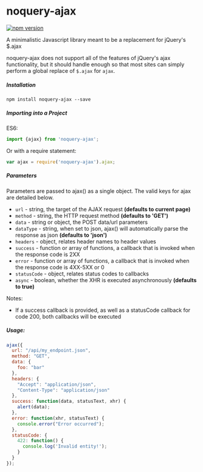 # noquery-ajax

[![npm version](https://badge.fury.io/js/noquery-ajax.svg)](https://badge.fury.io/js/noquery-ajax)

A minimalistic Javascript library meant to be a replacement for jQuery's $.ajax

noquery-ajax does not support all of the features of jQuery's ajax functionality,
but it should handle enough so that most sites can simply perform a global
replace of `$.ajax` for `ajax`.

##### Installation

    npm install noquery-ajax --save

##### Importing into a Project

ES6:

```javascript
import {ajax} from 'noquery-ajax';
```

Or with a require statement:

```javascript
var ajax = require('noquery-ajax').ajax;
```

##### Parameters

Parameters are passed to ajax() as a single object. The valid keys for ajax are
detailed below.

* `url` - string, the target of the AJAX request **(defaults to current page)**
* `method` - string, the HTTP request method **(defaults to 'GET')**
* `data` - string or object, the POST data/url parameters
* `dataType` - string, when set to json, ajax() will automatically parse the response as json **(defaults to 'json')**
* `headers` - object, relates header names to header values
* `success` - function or array of functions, a callback that is invoked when the response code is 2XX
* `error` - function or array of functions, a callback that is invoked when the response code is 4XX-5XX or 0
* `statusCode` - object, relates status codes to callbacks
* `async` - boolean, whether the XHR is executed asynchronously **(defaults to true)**

Notes:

* If a success callback is provided, as well as a statusCode callback for code
200, both callbacks will be executed

##### Usage:

```js
ajax({
  url: "/api/my_endpoint.json",
  method: "GET",
  data: {
    foo: "bar"
  },
  headers: {
    "Accept": "application/json",
    "Content-Type": "application/json"
  },
  success: function(data, statusText, xhr) {
    alert(data);
  },
  error: function(xhr, statusText) {
    console.error("Error occurred");
  },
  statusCode: {
    422: function() {
      console.log('Invalid entity!');
    }
  }
});
```
